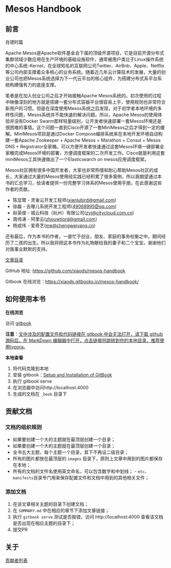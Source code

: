 # Mesos Handbook

## 前言

肖德时篇

Apache Mesos是Apache软件基金会下属的顶级开源项目，它是目前开源分布式集群领域少数应用在生产环境的基础设施软件，通常被用户类比于Linux操作系统的中心系统-Kernel，在全球知名的互联网公司Twitter、AirBnb、Apple、Netflix等公司内部支撑着众多核心的业务系统。随着近几年云计算技术的发展，大量的创业公司也把Mesos系统选择为下一代云平台的核心组件，为搭建分布式系平台系统构建强有力的底座支撑。

笔者是在加入创业公司之后才开始接触Apache Mesos系统的。初次使用的过程中映像深刻的地方就是搭建一套分布式容器平台很容易上手，使用规则也非常符合新用户的习惯。但是在深度使用Mesos系统之后发现，对于初学者本地环境的多样性问题，Mesos系统并不能快速的解决问题。所以，Apache Mesos的使用体验并没有Docker Swarm那样轻量级别，让开发者快速部署一套Mesos环境还是很困难的事情。这个问题一直到Cisco开源了一套MiniMesos之后才得到一定的缓解。MiniMesos项目是通过Docker Compose编排系统来在本地开发环境自动构建一套Apache Zookeeper + Apache Mesos + Marathon + Consul + Mesos DNS + Registrator全家桶。可以方便开发者快速通过这套Mesos环境一键部署全家桶完成Mesos环境的部署，方便调度框架的二次开发工作。Cisco就是利用这套miniMesos工具快速做出了一个Elasticsearch on mesos应用调度框架。

Mesos社区拥有很多中国开发者，大家也非常热情和耐心帮助Mesos社区的成长，大家通过大量的Mesos使用经实践已经积累了很多案例，所以我期望通过本书的汇总学习，给读者提供一份完整学习体系的Mesos使用手册。在此感谢这些作者的贡献。

* 陈显鹭 - 灵雀云开发工程师\(xianlubird@gmail.com\)
* 徐磊 - 去哪儿系统开发工程师\(49068995@qq.com\)
* 赵英俊 - 城云科技（杭州）有限公司\(zyj@citycloud.com.cn\)
* 周伟涛 - 阿里云\(zhouwtlord@gmail.com）
* 杨成伟 - 爱奇艺\(me@chengweiyang.cn\)

还有最后，作为本书的作者，一直忙于创业、朋友、家庭的事务权衡之中。期间经历了二孩的出生。所以我将把这本书作为礼物献给我的妻子和二个宝宝。谢谢他们对我事业默默的支持。

[文章目录](SUMMARY.md)

GitHub 地址: https://github.com/xiaods/mesos-handbook

Gitbook 在线浏览：https://xiaods.gitbooks.io/mesos-handbook/

## 如何使用本书

**在线浏览**

访问 [gitbook](https://xiaods.gitbooks.io/mesos-handbook/)

**注意**：<u>文中涉及的配置文件和代码链接在 gitbook 中会无法打开，请下载 github
源码后，在 MarkDown
编辑器中打开，点击链接将跳转到你的本地目录，推荐使用[typora](https://www.typora.io)</u>。

**本地查看**

1. 将代码克隆到本地
2. 安装 gitbook：[Setup and Installation of GitBook](https://github.com/GitbookIO/gitbook/blob/master/docs/setup.md)
3. 执行 gitbook serve
4. 在浏览器中访问http://localhost:4000
5. 生成的文档在 `_book` 目录下

## 贡献文档

### 文档的组织规则

- 如果要创建一个大的主题就在最顶层创建一个目录；
- 如果要创建一个大的主题就在最顶层创建一个目录；
- 全书五大主题，每个主题一个目录，其下不再设二级目录；
- 所有的图片都放在最顶层的 `images` 目录下，原则上文章中用到的图片都保存在本地；
- 所有的文档的文件名使用英文命名，可以包含数字和中划线； - `etc`、`manifests`目录专门用来保存配置文件和文档中用到的其他相关文件；

### 添加文档

1. 在该文章相关主题的目录下创建文档；
2. 在 `SUMMARY.md` 中在相应的章节下添加文章链接；
3. 执行 `gitbook serve` 测试是否报错，访问 http://localhost:4000 查看该文档是否出现在相应主题的目录下；
4. 提交PR



## 关于

[贡献者列表](https://github.com/xiaods/mesos-handbook/graphs/contributors)



